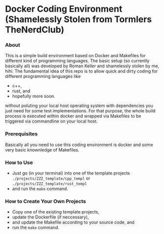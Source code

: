 # Docker Coding Environment (Shamelessly Stolen from Tormlers TheNerdClub)

### About
This is a simple build environment based on Docker and Makefiles for
different kind of programming languages. The basic setup (so currently basically all)
was developed by Roman Keller and shamelessly stolen by me, hihi. The fundamental idea
of this repo is to allow quick and dirty coding for different programming languages like
- c++,
- rust, and
- hopefully more soon.

without poluting your local host operating system with dependencies you just need for some test
implementations. For that purpose, the whole build process is executed within docker and wrapped
via Makefiles to be triggered via commandline on your local host.

### Prerequisites
Basically all you need to use this coding environment is docker and some very basic knownledge of Makefiles.

### How to Use
- Just go (in your terminal) into one of the template projects `./projects/ZZZ_template/cpp_templ` or `./projects/ZZZ_template/rust_templ`
- and run the `make` command.

### How to Create Your Own Projects
- Copy one of the existing template projects,
- update the Dockerfile (if neccessary),
- and update the Makefile according to your source code, and
- run the `make` command.


